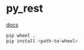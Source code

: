 # py_rest

[docs](https://medium.com/analytics-vidhya/how-to-create-a-python-library-7d5aea80cc3f)

```bash
pip wheel .
pip install <path-to-wheel>
```
